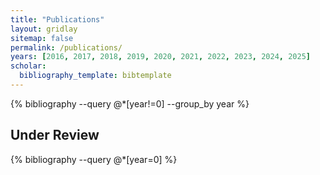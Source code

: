 ```yaml
---
title: "Publications"
layout: gridlay
sitemap: false
permalink: /publications/
years: [2016, 2017, 2018, 2019, 2020, 2021, 2022, 2023, 2024, 2025]
scholar:
  bibliography_template: bibtemplate
---
```


<div class="jumbotron">
  {% bibliography --query @*[year!=0] --group_by year %}
</div>

<div class="jumbotron">
  <h2 class="bib-subsection-title">Under Review</h2>
  {% bibliography --query @*[year=0] %}
</div>
